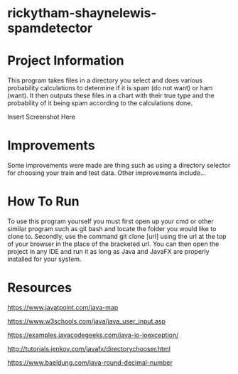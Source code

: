 # rickytham-shaynelewis-spamdetector

# Project Information
This program takes files in a directory you select and does various 
probability calculations to determine if it is spam (do not want) or 
ham (want). It then outputs these files in a chart with their true 
type and the probability of it being spam according to the calculations 
done.

Insert Screenshot Here

# Improvements
Some improvements were made are thing such as using a directory selector
for choosing your train and test data. Other improvements include...

# How To Run
To use this program yourself you must first open up your cmd or other
similar program such as git bash and locate the folder you would like
to clone to. Secondly, use the command git clone [url] using the url
at the top of your browser in the place of the bracketed url. You can
then open the project in any IDE and run it as long as Java and JavaFX
are properly installed for your system.

# Resources
https://www.javatpoint.com/java-map 

https://www.w3schools.com/java/java_user_input.asp

https://examples.javacodegeeks.com/java-io-ioexception/

http://tutorials.jenkov.com/javafx/directorychooser.html

https://www.baeldung.com/java-round-decimal-number